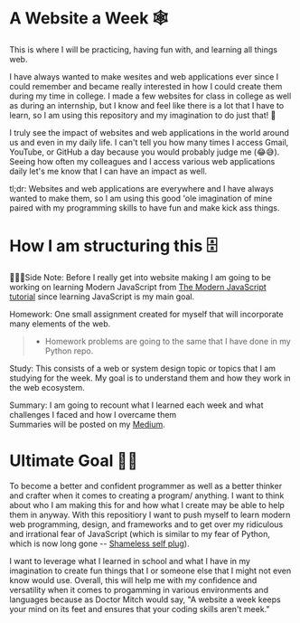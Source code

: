 # A Website a Week 🕸
This is where I will be practicing, having fun with, and learning all things web.

I have always wanted to make wesites and web applications ever since I could remember and became really interested in how I could create them during my time in college. I made a few websites for class in college as well as during an internship, but I know and feel like there is a lot that I have to learn, so I am using this repository and my imagination to do just that! 🤩

I truly see the impact of websites and web applications in the world around us and even in my daily life. I can't tell you how many times I access Gmail, YouTube, or GitHub a day because you would probably judge me (😂😅). Seeing how often my colleagues and I access various web applications daily let's me know that I can have an impact as well.

tl;dr: Websites and web applications are everywhere and I have always wanted to make them, so I am using this good 'ole imagination of mine paired with my programming skills to have fun and make kick ass things.

# How I am structuring this 🗄
👨🏾‍💻Side Note: Before I really get into website making I am going to be working on learning Modern JavaScript from [The Modern JavaScript tutorial](http://javascript.info/) since learning JavaScript is my main goal.

Homework: One small assignment created for myself that will incorporate many elements of the web.
> - Homework problems are going to the same that I have done in my Python repo.

Study: This consists of a web or system design topic or topics that I am studying for the week. My goal is to understand them and how they work in the web ecosystem.

Summary: I am going to recount what I learned each week and what challenges I faced and how I overcame them
<br>
Summaries will be posted on my [Medium](https://medium.com/@amitchellofficial).

# Ultimate Goal 💪🏽
To become a better and confident programmer as well as a better thinker and crafter when it comes to creating a program/ anything. I want to think about who I am making this for and how what I create may be able to help them in anyway. With this repositiory I want to push myself to learn modern web programming, design, and frameworks and to get over my ridiculous and irrational fear of JavaScript (which is similar to my fear of Python, which is now long gone -- [Shameless self plug](https://github.com/A-Mitch/apythonaday)). 

I want to leverage what I learned in school and what I have in my imagination to create fun things that I or someone else that I might not even know would use. Overall, this will help me with my confidence and versatility when it comes to progamming in various environments and languages because as Doctor Mitch would say, "A website a week keeps your mind on its feet and ensures that your coding skills aren't meek."


